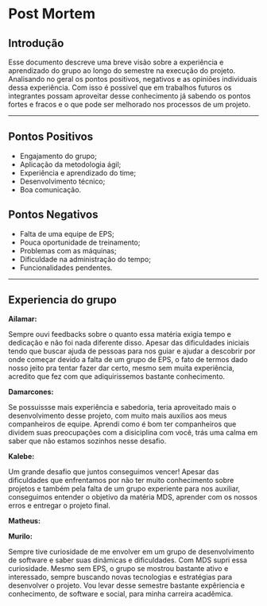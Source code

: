 # Post Mortem

## Introdução

Esse documento descreve uma breve visão sobre a experiência e aprendizado do grupo ao longo do semestre na execução do projeto. Analisando no geral os pontos positivos, negativos e as opiniões individuais dessa experiência. Com isso é possivel que em trabalhos futuros os integrantes possam aproveitar desse conhecimento já sabendo os pontos fortes e fracos e o que pode ser melhorado nos processos de um projeto.

---

## Pontos Positivos

* Engajamento do grupo;
* Aplicação da metodologia ágil;
* Experiência e aprendizado do time;
* Desenvolvimento técnico;
* Boa comunicação.


## Pontos Negativos

* Falta de uma equipe de EPS;
* Pouca oportunidade de treinamento;
* Problemas com as máquinas;
* Dificuldade na administração do tempo;
* Funcionalidades pendentes.

---

## Experiencia do grupo

**Ailamar:**

Sempre ouvi feedbacks sobre o quanto essa matéria exigia tempo e dedicação e não foi nada diferente disso. Apesar das dificuldades iniciais tendo que buscar ajuda de pessoas para nos guiar e ajudar a descobrir por onde começar devido a falta de um grupo de EPS, o fato de termos dado nosso jeito pra tentar fazer dar certo, mesmo sem muita experiência, acredito que fez com que adiquirissemos bastante conhecimento.

**Damarcones:**

Se possuissse mais experiência e sabedoria, teria aproveitado mais o desenvolvimento desse projeto, com muito mais auxilios aos meus companheiros de equipe. Aprendi como é bom ter companheiros que dividem suas preocupações com a disiciplina com você, trás uma calma em saber que não estamos sozinhos nesse desafio.

**Kalebe:**

Um grande desafio que juntos conseguimos vencer! Apesar das dificuldades que enfrentamos por não ter muito conhecimento sobre projetos e também pela falta de um grupo experiente para nos auxiliar, conseguimos entender o objetivo da matéria MDS, aprender com os nossos erros e entregar o projeto final. 

**Matheus:**

**Murilo:**

Sempre tive curiosidade de me envolver em um grupo de desenvolvimento de software e saber suas dinâmicas e dificuldades. Com MDS supri essa curiosidade. Mesmo sem EPS, o grupo se mostrou bastante ativo e interessado, sempre buscando novas tecnologias e estratégias para desenvolver o projeto. Vou levar desse semestre bastante expêriencia e conhecimento, de software e social, para minha carreira acadêmica.   



